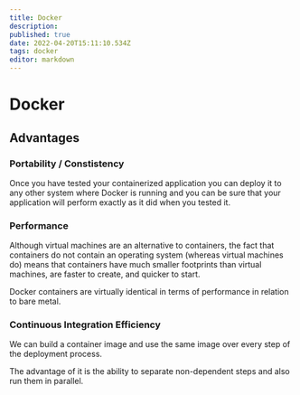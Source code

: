 ```yaml
---
title: Docker
description: 
published: true
date: 2022-04-20T15:11:10.534Z
tags: docker
editor: markdown
---
```


# Docker 
## Advantages
### Portability / Constistency
Once you have tested your containerized application you can deploy it to any other system where Docker is running and you can be sure that your application will perform exactly as it did when you tested it.

### Performance
Although virtual machines are an alternative to containers, the fact that containers do not contain an operating system (whereas virtual machines do) means that containers have much smaller footprints than virtual machines, are faster to create, and quicker to start.

Docker containers are virtually identical in terms of performance in relation to bare metal. 


### Continuous Integration Efficiency
We can build a container image and use the same image over every step of the deployment process. 

The advantage of it is the ability to separate non-dependent steps and also run them in parallel. 
